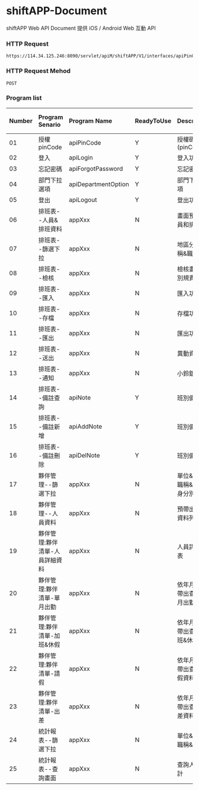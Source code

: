 # shiftAPP-Document
shiftAPP Web API Document
提供 iOS / Android Web 互動 API

### HTTP Request
```
https://114.34.125.246:8090/servlet/apiM/shiftAPP/V1/interfaces/apiPinCode
```

### HTTP Request Mehod
```
POST
```

### Program list
| Number | Program Senario | Program Name | ReadyToUse | Description | Author | Last Modify Date |
|:----------|:----------|:----------|:----------|:----------|:----------|:----------|
| 01 | 授權pinCode | apiPinCode | Y | 授權碼(pinCode) | AndyHou | 20221107 |
| 02 | 登入 | apiLogin | Y | 登入功能 | AndyHou | 20221107 |
| 03 | 忘記密碼 | apiForgotPassword | Y | 忘記密碼 | AndyHou | 20221114 |
| 04 | 部門下拉選項 | apiDepartmentOption | Y | 部門下拉選項 | Kevin | 20221115 |
| 05 | 登出 | apiLogout | Y | 登出功能 | Richard | 20221122 |
| 06 | 排班表--人員&排班資料 | appXxx | N | 畫面預設人員和排班 | UserName | 2022xxxx |
| 07 | 排班表--篩選下拉 | appXxx | N | 地區分店&職稱&職等 | UserName | 2022xxxx |
| 08 | 排班表--檢核 | appXxx | N | 檢核畫面班別規責 | UserName | 2022xxxx |
| 09 | 排班表--匯入 | appXxx | N | 匯入功能 | UserName | 2022xxxx |
| 10 | 排班表--存檔 | appXxx | N | 存檔功能 | UserName | 2022xxxx |
| 11 | 排班表--匯出 | appXxx | N | 匯出功能 | UserName | 2022xxxx |
| 12 | 排班表--送出 | appXxx | N | 異動資料庫 | UserName | 2022xxxx |
| 13 | 排班表--通知 | appXxx | N | 小鈴鐺通知 | UserName | 2022xxxx |
| 14 | 排班表--備註查詢 | apiNote | Y | 班別備註 | Kelvin | 20221130 |
| 15 | 排班表--備註新增 | apiAddNote | Y | 班別備註 | Richard | 20221130 |
| 16 | 排班表--備註刪除 | apiDelNote | Y | 班別備註 | Kelvin | 20221130 |
| 17 | 夥伴管理--篩選下拉 | appXxx | N | 單位&職等&職稱&職位&身分別 | UserName | 2022xxxx |
| 18 | 夥伴管理--人員資料 | appXxx | N | 預帶出人員資料列表 | UserName | 2022xxxx | 
| 19 | 夥伴管理:夥伴清單-人員詳細資料 | appXxx | N | 人員詳細列表 | UserName | 2022xxxx |
| 20 | 夥伴管理:夥伴清單-單月出勤 | appXxx | N | 依年月下拉帶出查詢單月出勤資料 | UserName | 2022xxxx |
| 21 | 夥伴管理:夥伴清單-加班&休假 | appXxx | N | 依年月下拉帶出查詢加班&休假資料 | UserName | 2022xxxx |
| 22 | 夥伴管理:夥伴清單-請假 | appXxx | N | 依年月下拉帶出查詢請假資料 | UserName | 2022xxxx |
| 23 | 夥伴管理:夥伴清單-出差 | appXxx | N | 依年月下拉帶出查詢出差資料 | UserName | 2022xxxx |
| 24 | 統計報表--篩選下拉 | appXxx | N | 單位&職等&職稱&職位 | UserName | 2022xxxx |
| 25 | 統計報表--查詢畫面 | appXxx | N | 查詢人數統計 | UserName | 2022xxxx |


